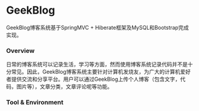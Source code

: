 # GeekBlog
GeekBlog博客系统基于SpringMVC + Hiberate框架及MySQL和Bootstrap完成实现。
### Overview
日常的博客系统可以记录生活，学习等方面，然而使用博客系统记录代码并不是十分常见。因此，GeekBlog博客系统主要针对计算机发烧友，为广大的计算机爱好者提供交流和分享平台。用户可以通过GeekBlog上传个人博客（包含文字，代码，图片等），文章分类，文章评论呢等功能。

### Tool & Environment 


